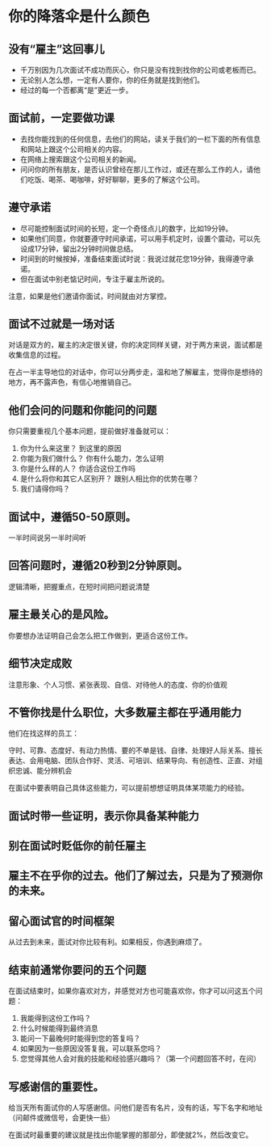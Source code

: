 # 你的降落伞是什么颜色

## 没有“雇主”这回事儿

+ 千万别因为几次面试不成功而灰心，你只是没有找到找你的公司或老板而已。
+ 无论别人怎么想，一定有人要你，你的任务就是找到他们。
+ 经过的每一个否都离“是”更近一步。

## 面试前，一定要做功课

+ 去找你能找到的任何信息，去他们的网站，读关于我们的一栏下面的所有信息和网站上跟这个公司相关的内容。
+ 在网络上搜索跟这个公司相关的新闻。
+ 问问你的所有朋友，是否认识曾经在那儿工作过，或还在那么工作的人，请他们吃饭、喝茶、喝咖啡，好好聊聊，更多的了解这个公司。

## 遵守承诺

+ 尽可能控制面试时间的长短，定一个奇怪点儿的数字，比如19分钟。
+ 如果他们同意，你就要遵守时间承诺，可以用手机定时，设置个震动，可以先设成17分钟，留出2分钟时间做总结。
+ 时间到的时候按掉，准备结束面试时说：我说过就花您19分钟，我得遵守承诺。
+ 但在面试中别老惦记时间，专注于雇主所说的。

注意，如果是他们邀请你面试，时间就由对方掌控。

## 面试不过就是一场对话

对话是双方的，雇主的决定很关键，你的决定同样关键，对于两方来说，面试都是收集信息的过程。

在占一半主导地位的对话中，你可以分两步走，温和地了解雇主，觉得你是想待的地方，再不露声色，有信心地推销自己。

## 他们会问的问题和你能问的问题

你只需要重视几个基本问题，提前做好准备就可以：

1. 你为什么来这里？ 到这里的原因
2. 你能为我们做什么？ 你有什么能力，怎么证明
3. 你是什么样的人？ 你适合这份工作吗
4. 是什么将你和其它人区别开？ 跟别人相比你的优势在哪？
5. 我们请得你吗？

## 面试中，遵循50-50原则。

一半时间说另一半时间听

## 回答问题时，遵循20秒到2分钟原则。

逻辑清晰，把握重点，在短时间把问题说清楚

## 雇主最关心的是风险。

你要想办法证明自己会怎么把工作做到，更适合这份工作。

## 细节决定成败

注意形象、个人习惯、紧张表现、自信、对待他人的态度、你的价值观

## 不管你找是什么职位，大多数雇主都在乎通用能力

他们在找这样的员工：

守时、可靠、态度好、有动力热情、要的不单是钱、自律、处理好人际关系、擅长表达、会用电脑、团队合作好、灵活、可培训、结果导向、有创造性、正直、对组织忠诚、能分辨机会

在面试中要表明自己具体这些能力，可以提前想想证明具体某项能力的经验。

## 面试时带一些证明，表示你具备某种能力

## 别在面试时贬低你的前任雇主

## 雇主不在乎你的过去。他们了解过去，只是为了预测你的未来。

## 留心面试官的时间框架

从过去到未来，面试对你比较有利。如果相反，你遇到麻烦了。

## 结束前通常你要问的五个问题

在面试结束时，如果你喜欢对方，并感觉对方也可能喜欢你，你才可以问这五个问题：

1. 我能得到这份工作吗？
2. 什么时候能得到最终消息
3. 能问一下最晚何时能得到您的答复吗？
4. 如果因为一些原因没答复我，可以联系您吗？
5. 您觉得其他人会对我的技能和经验感兴趣吗？（第一个问题回答不时，在问）

## 写感谢信的重要性。

给当天所有面试你的人写感谢信。问他们是否有名片，没有的话，写下名字和地址（问邮件或微信号，会更快一些）

在面试时最重要的建议就是找出你能掌握的那部分，即使就2%，然后改变它。
